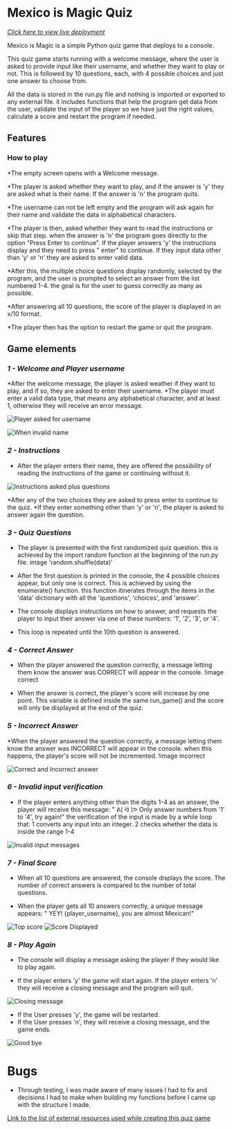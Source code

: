 # **Mexico is Magic Quiz**
[_Click here to view live deployment_](https://magicmexico-92655f369bba.herokuapp.com/)

Mexico is Magic is a simple Python quiz game that deploys to a console.

This quiz game starts running with a welcome message, where the user is asked to provide input like their username, and whether they want to play or not.  This is followed by 10 questions, each, with 4 possible choices and just one answer to choose from. 

All the data is stored in the run.py file and nothing is imported or exported to any external file. 
it includes functions that help the program get data from the user, validate the input of the player so we have just the right values, calculate a score and restart the program if needed. 

## **Features**

### How to play

*The empty screen opens with a Welcome message.

*The player is asked whether they want to play, and if the answer is 'y' they are asked what is their name. If the answer is 'n' the program quits.

*The username can not be left empty and the program will ask again for their name and validate the data in alphabetical characters. 

*The player is then, asked whether they want to read the instructions or skip that step. when the answer is 'n' the program goes directly to the option "Press Enter to continue". If the player answers 'y' the instructions display and they need to press " enter" to continue. If they input data other than 'y' or 'n' they are asked to enter valid data.

*After this, the multiple choice questions display randomly,  selected by the program, and the user is prompted to select an answer from the list numbered 1-4. the goal is for the user to guess correctly as many as possible.

*After answering all 10 questions, the score of the player is displayed in an x/10 format.

*The player then has the option to restart the game or quit the program.

## Game elements 

### _1 - Welcome and Player username_

*After the welcome message, the player is asked weather if they want to play, and if so, they are asked to enter their username. 
*The player must enter a valid data type, that means any alphabetical character, and at least 1, otherwise they will receive an error message. 

![Player asked for username](images/welcomemessage.jpg)

![When invalid name](images/wheninvalidname.jpg)

### _2 - Instructions_

* After the player enters their name, they are offered the possibility of reading the instructions of the game or continuing without it. 

![Instructions asked plus questions](images/questionsdisplayedpressenter.jpg)

*After any of the two choices they are asked to press enter to continue to the quiz. 
*If they enter something other than 'y' or 'n', the player is asked to answer again the question.

### _3 - Quiz Questions_

* The player is presented with the first randomized quiz question.
this is achieved by the import random function at the beginning of the run.py file. 
image 'random.shuffle(data)'
* After the first question is printed in the console, the 4 possible choices appear, but only one is correct.  This is achieved by using the enumerate() function. this function itinerates through the items in the 'data' dictionary with all the 'questions', 'choices', and 'answer'.

* The console displays instructions on how to answer, and requests the player to input their answer via one of these numbers:  '1', '2', '3', or '4'.

* This loop is repeated until the 10th question is answered.


### _4 - Correct Answer_

 * When the player answered the question correctly, a message letting them know the answer was CORRECT will appear in the console.
!image correct 

 * When the answer is correct, the player's score will increase by one point. This variable is defined inside the same run_game() and the score will only be displayed at the end of the quiz. 


### _5 - Incorrect Answer_

*When the player answered the question correctly, a message letting them know the answer was INCORRECT will appear in the console. when this happens, the player's score will not be incremented.
!image incorrect 

![Correct and Incorrect answer](images/Correctandincorrectmessagedisplayed.jpg)

### _6 - Invalid input verification_

 * If the player enters anything other than the digits 1-4 as an answer, the player will receive this message: " ᕕ( ᐛ )ᕗ Only answer numbers from '1' to '4', try again!"
the verification of the input is made by a while loop  that: 
1 converts any input into an integer.
2 checks whether the data is inside the range 1-4  

![Invalid input messages](images/validationforwronginputinquestions.jpg)

### _7 - Final Score_

 * When all 10 questions are answered, the console displays the score. The number of correct answers is compared to the number of total questions.

* When the player gets all 10 answers correctly, a unique message appears: " YEY! {player_username}, you are almost Mexican!"

![Top score](images/10of10scorewithstars.jpg)
![Score Displayed](images/endofgamewithscorecalculated.jpg)

### _8 - Play Again_

 * The console will display a message asking the player if they would like to play again. 

 * If the player enters 'y' the game will start again. If the player enters 'n' they will receive a closing message and the program will quit.

![Closing message](images/gameonverwith%20stars.jpg)

 * If the User presses 'y', the game will be restarted.
 * If the User presses 'n', they will receive a closing message, and the game ends.

![Good bye](images/goodbyeendprogram.jpg)

# **Bugs**

* Through testing, I was made aware of many issues I had to fix and decisions I had to make when building my functions before I came up with the structure I made. 

[Link to the list of external resources used while creating this quiz game](workspaces/MexicoisMagic/ExternalResources.md)








